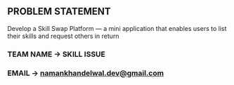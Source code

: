 ## PROBLEM STATEMENT
Develop a Skill Swap Platform — a mini application that enables users to list their skills and
request others in return

### TEAM NAME -> SKILL ISSUE
### EMAIL -> namankhandelwal.dev@gmail.com 